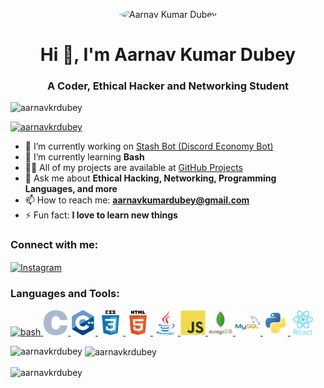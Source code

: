 <p align="center">
  <!-- Updated GitHub profile picture -->
  <img src="https://avatars.githubusercontent.com/u/72406527?v=4" alt="Aarnav Kumar Dubey" width="150" style="border-radius: 50%;" />
</p>

<h1 align="center">Hi 👋, I'm Aarnav Kumar Dubey</h1>
<h3 align="center">A Coder, Ethical Hacker and Networking Student</h3>

<p align="left">
  <img src="https://komarev.com/ghpvc/?username=aarnavkrdubey&label=Profile%20views&color=0e75b6&style=flat" alt="aarnavkrdubey" />
</p>

<p align="left">
  <a href="https://github.com/ryo-ma/github-profile-trophy">
    <img src="https://github-profile-trophy.vercel.app/?username=aarnavkrdubey" alt="aarnavkrdubey" />
  </a>
</p>

- 🔭 I’m currently working on [Stash Bot (Discord Economy Bot)](https://discord.com/oauth2/authorize?client_id=1308187599919386714&permissions=139586825280&integration_type=0&scope=applications.commands+bot)
- 🌱 I’m currently learning **Bash**
- 👨‍💻 All of my projects are available at [GitHub Projects](https://github.com/Aarnavkrdubey?tab=repositories)
- 💬 Ask me about **Ethical Hacking, Networking, Programming Languages, and more**
- 📫 How to reach me: **aarnavkumardubey@gmail.com**
- ⚡ Fun fact: **I love to learn new things**

<h3 align="left">Connect with me:</h3>
<p align="left">
  <a href="https://www.instagram.com/_.batzy_/" target="blank">
    <img align="center" src="https://raw.githubusercontent.com/rahuldkjain/github-profile-readme-generator/master/src/images/icons/Social/instagram.svg" alt="Instagram" height="30" width="40" />
  </a>
</p>

<h3 align="left">Languages and Tools:</h3>
<p align="left">
  <a href="https://www.gnu.org/software/bash/" target="_blank" rel="noreferrer">
    <img src="https://www.vectorlogo.zone/logos/gnu_bash/gnu_bash-icon.svg" alt="bash" width="40" height="40"/>
  </a>
  <a href="https://www.cprogramming.com/" target="_blank" rel="noreferrer">
    <img src="https://raw.githubusercontent.com/devicons/devicon/master/icons/c/c-original.svg" alt="c" width="40" height="40"/>
  </a>
  <a href="https://www.w3schools.com/cpp/" target="_blank" rel="noreferrer">
    <img src="https://raw.githubusercontent.com/devicons/devicon/master/icons/cplusplus/cplusplus-original.svg" alt="cplusplus" width="40" height="40"/>
  </a>
  <a href="https://www.w3schools.com/css/" target="_blank" rel="noreferrer">
    <img src="https://raw.githubusercontent.com/devicons/devicon/master/icons/css3/css3-original-wordmark.svg" alt="css3" width="40" height="40"/>
  </a>
  <a href="https://www.w3.org/html/" target="_blank" rel="noreferrer">
    <img src="https://raw.githubusercontent.com/devicons/devicon/master/icons/html5/html5-original-wordmark.svg" alt="html5" width="40" height="40"/>
  </a>
  <a href="https://www.java.com" target="_blank" rel="noreferrer">
    <img src="https://raw.githubusercontent.com/devicons/devicon/master/icons/java/java-original.svg" alt="java" width="40" height="40"/>
  </a>
  <a href="https://developer.mozilla.org/en-US/docs/Web/JavaScript" target="_blank" rel="noreferrer">
    <img src="https://raw.githubusercontent.com/devicons/devicon/master/icons/javascript/javascript-original.svg" alt="javascript" width="40" height="40"/>
  </a>
  <a href="https://www.mongodb.com/" target="_blank" rel="noreferrer">
    <img src="https://raw.githubusercontent.com/devicons/devicon/master/icons/mongodb/mongodb-original-wordmark.svg" alt="mongodb" width="40" height="40"/>
  </a>
  <a href="https://www.mysql.com/" target="_blank" rel="noreferrer">
    <img src="https://raw.githubusercontent.com/devicons/devicon/master/icons/mysql/mysql-original-wordmark.svg" alt="mysql" width="40" height="40"/>
  </a>
  <a href="https://www.python.org" target="_blank" rel="noreferrer">
    <img src="https://raw.githubusercontent.com/devicons/devicon/master/icons/python/python-original.svg" alt="python" width="40" height="40"/>
  </a>
  <a href="https://reactjs.org/" target="_blank" rel="noreferrer">
    <img src="https://raw.githubusercontent.com/devicons/devicon/master/icons/react/react-original-wordmark.svg" alt="react" width="40" height="40"/>
  </a>
</p>

<p>
  <img align="left" src="https://github-readme-stats.vercel.app/api/top-langs?username=aarnavkrdubey&show_icons=true&locale=en&layout=compact" alt="aarnavkrdubey" />
</p>

<p>
  &nbsp;<img align="center" src="https://github-readme-stats.vercel.app/api?username=aarnavkrdubey&show_icons=true&locale=en" alt="aarnavkrdubey" />
</p>

<p>
  <img align="center" src="https://github-readme-streak-stats.herokuapp.com/?user=aarnavkrdubey&" alt="aarnavkrdubey" />
</p>

